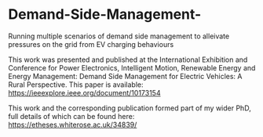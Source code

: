 # Demand-Side-Management-
Running multiple scenarios of demand side management to alleivate pressures on the grid from EV charging behaviours

This work was presented and published at the International Exhibition and Conference for Power Electronics, Intelligent Motion, Renewable Energy and Energy Management: Demand Side Management for Electric Vehicles: A Rural Perspective.
This paper is available: https://ieeexplore.ieee.org/document/10173154




This work and the corresponding publication formed part of my wider PhD, full details of which can be found here: https://etheses.whiterose.ac.uk/34839/
